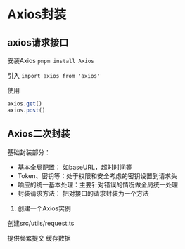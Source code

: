 # Axios封装

## axios请求接口

安装Axios
`pnpm install Axios`

引入
`import axios from 'axios'`

使用

```js
axios.get()
axios.post()
```

## Axios二次封装

基础封装部分：

- 基本全局配置： 如baseURL，超时时间等
- Token、密钥等：处于权限和安全考虑的密钥设置到请求头
- 响应的统一基本处理：主要针对错误的情况做全局统一处理
- 封装请求方法： 把对接口的请求封装为一个方法

1. 创建一个Axios实例

创建src/utils/request.ts

提供频繁提交
缓存数据
